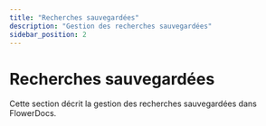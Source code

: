 ```yaml
---
title: "Recherches sauvegardées"
description: "Gestion des recherches sauvegardées"
sidebar_position: 2
---
```


# Recherches sauvegardées

Cette section décrit la gestion des recherches sauvegardées dans FlowerDocs.